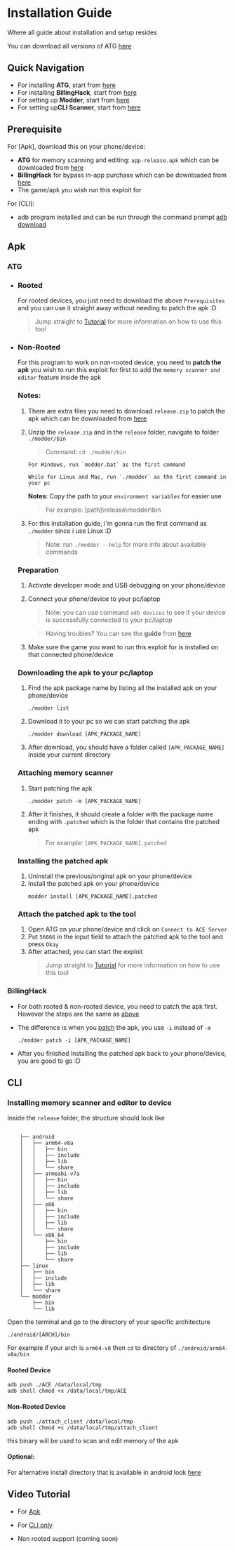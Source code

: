 # **Installation Guide**
Where all guide about installation and setup resides

You can download all versions of ATG [here](https://github.com/KuhakuPixel/AceTheGame/releases/latest)

## Quick Navigation

- For installing **ATG**, start from [here](#atg)
- For installing **BillingHack**, start from [here](#billinghack)
- For setting up **Modder**, start from [here](#modder)
- For setting up**CLI Scanner**, start from [here](#cli)

## Prerequisite
For [Apk], download this on your phone/device:
- **ATG** for memory scanning and editing: `app-release.apk` which can be downloaded from [here](https://github.com/KuhakuPixel/AceTheGame/releases/latest)
- **BillingHack** for bypass in-app purchase which can be downloaded from [here](link)
- The game/apk you wish run this exploit for

For [CLI]:
- adb program installed and can be run through the command prompt [adb download](https://developer.android.com/studio/command-line/adb)

## Apk 
### ATG
- ### Rooted
	For rooted devices, you just need to download the above `Prerequisites` and you can use it straight away without needing to patch the apk :D
	> Jump straight to [Tutorial](https://github.com/vlenv/AceTheGame/blob/master/tutorial/guides.md) for more information on how to use this tool

- ### Non-Rooted
	For this program to work on non-rooted device, you need to **patch the apk** you wish to run this exploit for first to add the `memory scanner and editor` feature inside the apk

	### Notes:
	1. There are extra files you need to download `release.zip` to patch the apk which can be downloaded from [here](https://github.com/KuhakuPixel/AceTheGame/releases/latest)

	1. Unzip the `release.zip` and in the `release` folder, navigate to folder `./modder/bin`
		> Command: `cd ./modder/bin`

		```
		For Windows, run `modder.bat` as the first command

		While for Linux and Mac, run `./modder` as the first command in your pc
		```
		**Notes**:
		Copy the path to your `environment variables` for easier use
		> For example: [path]\release\modder\bin

	1. For this installation guide, i'm gonna run the first command as `./modder` since i use Linux :D
		> Note: run `./modder --help` for more info about available commands

	### Preparation
	1. Activate developer mode and USB debugging on your phone/device
	1. Connect your phone/device to your pc/laptop
		> Note: you can use command `adb devices` to see if your device is successfully connected to your pc/laptop

		> Having troubles? You can see the **guide** from [here](https://www.guru99.com/adb-connect.html)
	1. Make sure the game you want to run this exploit for is installed on that connected phone/device

	### Downloading the apk to your pc/laptop
	1. Find the apk package name by listing all the installed apk on your phone/device
		```
		./modder list
		```
	1. Download it to your pc so we can start patching the apk
		```
		./modder download [APK_PACKAGE_NAME]
		```
	1. After download, you should have a folder called `[APK_PACKAGE_NAME]` inside your current directory
	
	### Attaching memory scanner
	1. Start patching the apk
		```
		./modder patch -m [APK_PACKAGE_NAME] 
		```
	1. After it finishes, it should create a folder with the package name ending with `.patched` which is the folder that contains the patched apk
		> For example: `[APK_PACKAGE_NAME].patched`
	
	### Installing the patched apk
	1. Uninstall the previous/original apk on your phone/device
	1. Install the patched apk on your phone/device
		```
		modder install [APK_PACKAGE_NAME].patched
		```
	
	### Attach the patched apk to the tool
	1. Open ATG on your phone/device and click on `Connect to ACE Server`
	1. Put `56666` in the input field to attach the patched apk to the tool and press `Okay`
	1. After attached, you can start the exploit
		> Jump straight to [Tutorial](https://github.com/vlenv/AceTheGame/blob/master/tutorial/guides.md) for more information on how to use this tool

### BillingHack
- For both rooted & non-rooted device, you need to patch the apk first. However the steps are the same as [above](#non-rooted)

- The difference is when you [patch](#attaching-memory-scanner) the apk, you use `-i` instead of `-m`
	```
	./modder patch -i [APK_PACKAGE_NAME] 
	```
- After you finished installing the patched apk back to your phone/device, you are good to go :D

## CLI
### Installing memory scanner and editor to device

Inside the `release` folder, the structure should look like 
```

	├── android
	│   ├── arm64-v8a
	│   │   ├── bin
	│   │   ├── include
	│   │   ├── lib
	│   │   └── share
	│   ├── armeabi-v7a
	│   │   ├── bin
	│   │   ├── include
	│   │   ├── lib
	│   │   └── share
	│   ├── x86
	│   │   ├── bin
	│   │   ├── include
	│   │   ├── lib
	│   │   └── share
	│   └── x86_64
	│       ├── bin
	│       ├── include
	│       ├── lib
	│       └── share
	├── linux
	│   ├── bin
	│   ├── include
	│   ├── lib
	│   └── share
	└── modder
		├── bin
		└── lib

```
Open the terminal and go to the directory
of your specific architecture
```
./android/[ARCH]/bin
```

For example if your arch is `arm64-v8` then `cd`
to directory of `./android/arm64-v8a/bin`

#### Rooted Device

```
adb push ./ACE /data/local/tmp
adb shell chmod +x /data/local/tmp/ACE 
```
#### Non-Rooted Device

```
adb push ./attach_client /data/local/tmp
adb shell chmod +x /data/local/tmp/attach_client 
```

this binary will be used to scan and edit memory of the apk

#### Optional:
For alternative install directory that is available in android
look [here](https://android.stackexchange.com/questions/45554/running-own-executable-on-android-shell)


## Video Tutorial
- For [Apk](https://www.youtube.com/watch?v=UlGm1nFxRzA)

- For [CLI only](https://www.youtube.com/watch?v=UlGm1nFxRzA)

- Non rooted support (coming soon)
